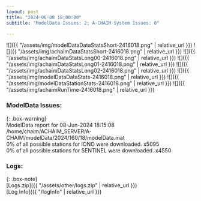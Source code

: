 ```yaml
---
layout: post
title: "2024-06-08 18:00:00"
subtitle: "ModelData Issues: 2; A-CHAIM System Issues: 0"

---
```


![]({{ "/assets/img/modelDataDataStatsShort-2416018.png" | relative_url }})
![]({{ "/assets/img/achaimDataStatsShort-2416018.png" | relative_url }})
![]({{ "/assets/img/achaimDataStatsLong00-2416018.png" | relative_url }})
![]({{ "/assets/img/achaimDataStatsLong01-2416018.png" | relative_url }})
![]({{ "/assets/img/achaimDataStatsLong02-2416018.png" | relative_url }})
![]({{ "/assets/img/modelDataDataStats-2416018.png" | relative_url }})
![]({{ "/assets/img/modelDataStationStats-2416018.png" | relative_url }})
![]({{ "/assets/img/achaimRunTime-2416018.png" | relative_url }})


### ModelData Issues:  
  
{: .box-warning}  
 ModelData report for 08-Jun-2024 18:15:08   
 /home/chaim/ACHAIM_SERVER/A-CHAIM/modelData/2024/160/18/modelData.mat   
 0% of all possible stations for IONO were downloaded. x5095   
 0% of all possible stations for SENTINEL were downloaded. x4550   
  


### Logs:  
  
{: .box-note}  
[Logs.zip]({{ "/assets/other/logs.zip" | relative_url }})  
[Log Info]({{ "/logInfo" | relative_url }})  
